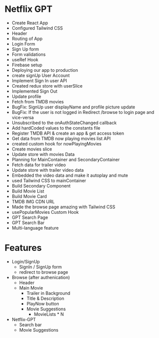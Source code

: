 # Netflix GPT 
- Create React App
- Configured Tailwind CSS
- Header
- Routing of App 
- Login Form
- Sign Up form
- Form validations
- useRef Hook
- Firebase setup
- Deploying our app to production 
- create signUp User Account
- Implement Sign In user API
- Created redux store with userSlice 
- Implemented Sign Out
- Update profile
- Fetch from TMDB movies
- BugFix: SignUp user displayName and profile picture update
- BugFix: If the user is not logged in Redirect /browse to login page and vice-versa
- Unsubscribed to the onAuthStateChanged callback
- Add hardCoded values to the constants file
- Register TMDB API & create an app & get access token
- Get data from TMDB now playing movies list API
- created custom hook for nowPlayingMovies
- Create movies slice
- Update store with movies Data
- Planning for MainContainer and SecondaryContainer
- Fetch data for trailer video
- Update store with trailer video data
- Embedded the video data and make it autoplay and mute
- used Tailwind CSS to mainContainer
- Build Secondary Component
- Build Movie List
- Build Movie Card
- TMDB IMG CDN URL
- Made the browse page amazing with Tailwind CSS
- usePopularMovies Custom Hook
- GPT Search Page
- GPT Search Bar
- Multi-language feature



# Features
- Login/SignUp
    - SignIn / SignUp form
    - redirect to browse page
- Browse (after authenication)
    - Header
    - Main Movie
        - Trailer in Background
        - Title & Description
        - PlayNow button
        - Movie Suggestions
            - MovieLists * N
- Netflix-GPT
    - Search bar
    - Movie Suggestions